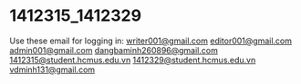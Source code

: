 # 1412315_1412329
Use these email for logging in:
writer001@gmail.com
editor001@gmail.com
admin001@gmail.com
dangbaminh260896@gmail.com
1412315@student.hcmus.edu.vn
1412329@student.hcmus.edu.vn
vdminh131@gmail.com